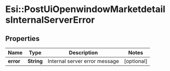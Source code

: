 # Esi::PostUiOpenwindowMarketdetailsInternalServerError

## Properties
Name | Type | Description | Notes
------------ | ------------- | ------------- | -------------
**error** | **String** | Internal server error message | [optional] 



